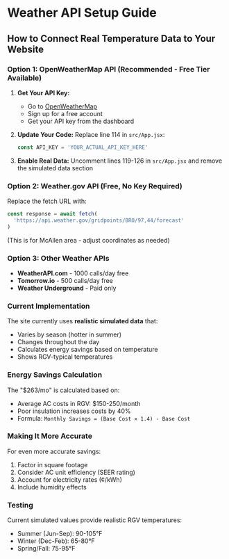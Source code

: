 # Weather API Setup Guide

## How to Connect Real Temperature Data to Your Website

### Option 1: OpenWeatherMap API (Recommended - Free Tier Available)

1. **Get Your API Key:**
   - Go to [OpenWeatherMap](https://openweathermap.org/api)
   - Sign up for a free account
   - Get your API key from the dashboard

2. **Update Your Code:**
   Replace line 114 in `src/App.jsx`:
   ```javascript
   const API_KEY = 'YOUR_ACTUAL_API_KEY_HERE'
   ```

3. **Enable Real Data:**
   Uncomment lines 119-126 in `src/App.jsx` and remove the simulated data section

### Option 2: Weather.gov API (Free, No Key Required)

Replace the fetch URL with:
```javascript
const response = await fetch(
  'https://api.weather.gov/gridpoints/BRO/97,44/forecast'
)
```
(This is for McAllen area - adjust coordinates as needed)

### Option 3: Other Weather APIs

- **WeatherAPI.com** - 1000 calls/day free
- **Tomorrow.io** - 500 calls/day free
- **Weather Underground** - Paid only

### Current Implementation

The site currently uses **realistic simulated data** that:
- Varies by season (hotter in summer)
- Changes throughout the day
- Calculates energy savings based on temperature
- Shows RGV-typical temperatures

### Energy Savings Calculation

The "$263/mo" is calculated based on:
- Average AC costs in RGV: $150-250/month
- Poor insulation increases costs by 40%
- Formula: `Monthly Savings = (Base Cost × 1.4) - Base Cost`

### Making It More Accurate

For even more accurate savings:
1. Factor in square footage
2. Consider AC unit efficiency (SEER rating)
3. Account for electricity rates (¢/kWh)
4. Include humidity effects

### Testing

Current simulated values provide realistic RGV temperatures:
- Summer (Jun-Sep): 90-105°F
- Winter (Dec-Feb): 65-80°F  
- Spring/Fall: 75-95°F